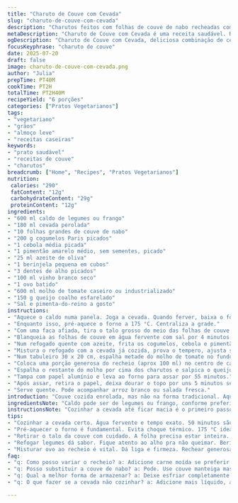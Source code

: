 ```yaml
---
title: "Charuto de Couve com Cevada"
slug: "charuto-de-couve-com-cevada"
description: "Charutos feitos com folhas de couve de nabo recheadas com cevada cozida, legumes salteados e queijo coalho, cobertos com molho de tomate rústico. Uma versão vegetariana que pode levar carne moída para quem quiser. Receita com toque de vinho branco, alho e pimentão vermelho, cozida no forno até a couve ficar macia e o recheio firme. Serve seis porções, boa para almoço ou jantar leve e nutritivo. Ingredientes adaptados, tempo ajustado, modo reorganizado, ingredientes trocados para dar um sabor diferente, mantendo a essência do prato tradicional da culinária caseira."
metaDescription: "Charuto de Couve com Cevada é uma receita saudável. Recheio de cevada e legumes, coberto com molho de tomate. Agregue sabor à sua refeição."
ogDescription: "Charuto de Couve com Cevada, deliciosa combinação de cevada e legumes, envolve sabor em camadas. Experimente essa receita caseira hoje mesmo."
focusKeyphrase: "charuto de couve"
date: 2025-07-20
draft: false
image: charuto-de-couve-com-cevada.png
author: "Julia"
prepTime: PT40M
cookTime: PT2H
totalTime: PT2H40M
recipeYield: "6 porções"
categories: ["Pratos Vegetarianos"]
tags:
- "vegetariano"
- "grãos"
- "almoço leve"
- "receitas caseiras"
keywords:
- "prato saudável"
- "receitas de couve"
- "charutos"
breadcrumb: ["Home", "Recipes", "Pratos Vegetarianos"]
nutrition: 
 calories: "290"
 fatContent: "12g"
 carbohydrateContent: "29g"
 proteinContent: "12g"
ingredients:
- "600 ml caldo de legumes ou frango"
- "180 ml cevada perolada"
- "10 folhas grandes de couve de nabo"
- "200 g cogumelos Paris picados"
- "1 cebola média picada"
- "1 pimentão amarelo médio, sem sementes, picado"
- "25 ml azeite de oliva"
- "1 berinjela pequena em cubos"
- "3 dentes de alho picados"
- "100 ml vinho branco seco"
- "1 ovo batido"
- "600 ml molho de tomate caseiro ou industrializado"
- "150 g queijo coalho esfarelado"
- "Sal e pimenta-do-reino a gosto"
instructions:
- "Aquece o caldo numa panela. Joga a cevada. Quando ferver, baixa o fogo, tampe e deixa cozinhar por uns 50 minutos até a cevada amolecer. Reserve."
- "Enquanto isso, pré-aquece o forno a 175 °C. Centraliza a grade."
- "Com uma faca afiada, tira o talo grosso do meio das folhas de couve bem próximo à base sem romper a folha."
- "Blanqueia as folhas de couve em água fervente com sal por 4 minutos, até ficarem maleáveis. Mergulha na água gelada pra parar o cozimento e escorre bem."
- "Num refogado quente com azeite, frita os cogumelos, cebola e pimentão amarelo. Tempere com sal e pimenta. Junta a berinjela e o alho, mexe por 3 minutos. Usa o vinho branco para desglacear a frigideira até quase secar."
- "Mistura o refogado com a cevada já cozida, prova o tempero, ajusta sal e pimenta. Deixa esfriar um pouco. Agora, incorpora o ovo batido para dar liga."
- "Num tabuleiro 30 x 20 cm, espalha metade do molho de tomate no fundo."
- "Coloca uma porção generosa do recheio (aprox 100 ml) no centro de cada folha de couve. Fecha os lados firmemente, tipo pacote. Arruma os charutos lado a lado no tabuleiro."
- "Espalha o restante do molho por cima dos charutos e salpica o queijo coalho quebrado."
- "Tampa com papel alumínio e leva ao forno para assar por 55 minutos."
- "Após assar, retira o papel, deixa dourar o topo por uns 5 minutos se quiser."
- "Serve quente. Pode acompanhar arroz branco ou salada fresca."
introduction: "Couve cozida enrolada, mas não na forma tradicional. Aqui ela abraça cevada, diferente do arroz mais comum. Os legumes dão textura e cor. Cogumelos, cebola, pimentão, berinjela, tudo refogado com azeite e vinho branco. O queijo coalho no final, em vez da feta, traz um sabor nordestino. Molho de tomate florido, ideal para cobrir tudo. Cozido devagar, forno baixinho, paciência para couve ficar macia, mas firme. Pode ir com ou sem carne, adaptável. Receita vem da cozinha de casa, mistura simples, tempo longo. Resultado não é só comida, é ideia. Para quem curte juntar legumes, grãos e temperos de maneira diferente. Resistência e sabor. Porção para família ou amigos."
ingredientsNote: "Caldo pode ser de legumes ou frango, conforme preferir. Cevada perolada é base, substitui arroz. Couve de nabo mais macia que couve-manteiga, importante para enrolar. Troque pimentão vermelho por amarelo para variar cor e sabor. Queijo coalho é firme, derrete pouco, diferente do feta da receita original. Berinjela adiciona um toque a mais, substituindo a abobrinha. Vinho branco traz acidez, pode usar seco nacional ou importado. Molho de tomate caseiro vai bem, mas o industrializado também serve. O ovo amarra o recheio, importante para não desmanchar. Sal e pimenta ajusta ao seu gosto. Azeite suave para não roubar sabor. Ingredientes simples, efeito diferente, com toque brasileiro."
instructionsNote: "Cozinhar a cevada até ficar macia é o primeiro passo. Tempo certo evita grãos duros. Pré-aquecer o forno para não perder temperatura na hora de assar charutos. Retirar o talo da couve facilita enrolar e evita que rasgue. Blanquear folhas cura o amargor e amacia, água gelada depois congela o processo. Refogar legumes dá sabor e textura; atenção pra não queimar alho e berinjela. Deglacear frigideira com vinho solta sabores agarrados no fundo. Misturar o recheio com ovo batido dá liga, essencial. Rechear folhas generosamente, fechar bem para que o recheio não escape durante cozimento. Cobrir com molho mantém umidade. Assar com papel alumínio para que a couve cozinhe sem ressecar, retirar no final para gratinar queijo. Tempo no forno ajustado para 60 minutos total, mas depende do forno. Final depois com gratinado opcional. Servir imediatamente após sair do forno."
tips:
- "Cozinhar a cevada certo. Água fervente e tempo exato. 50 minutos são essenciais. Deixa a cevada macia, não dura. Este é o primeiro passo."
- "Pré-aquecer o forno é fundamental. Evita choque térmico. 175 °C ideal para não queimar a couve. Centraliza a grade para assar uniforme. Sem pressa."
- "Retirar o talo da couve com cuidado. A folha precisa estar inteira. Enrolar é mais fácil. O blanquear é essencial. Sal na água melhora o sabor."
- "Refogar legumes dá sabor. Fique atento ao alho pra não queimar. Berinjela absorve muito azeite. Vinho pra desglacear é chave. Sabor mais rico."
- "Misturar ovo ao recheio é vital. Dá liga e firmeza. Rechear generosamente é bom. Fecha bem, evita escapar no forno. Molho por cima mantém úmido."
faq:
- "q: Como posso variar o recheio? a: Adicione carne moída se preferir. Ou grão-de-bico pra ser vegano. Monte do jeito que gostar. Misturas são bem-vindas."
- "q: Posso substituir a couve de nabo? a: Pode. Use couve manteiga mas é mais difícil de enrolar. Sabor muda um pouco. Mas o resultado ainda ficará bom."
- "q: Qual a melhor forma de armazenar? a: Deixe esfriar completamente. Depois, coloque em recipiente hermético. Pode congelar bem. Um mês é o limite."
- "q: O que fazer se a cevada não cozinhar? a: Adicione mais líquido, água ou caldo. Cozinhe mais um pouco. Verifique a textura. Para não ficar dura de novo."

---
```

